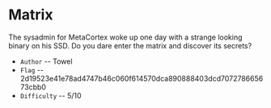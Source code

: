 # Matrix
The sysadmin for MetaCortex woke up one day with a strange looking binary on his SSD.
Do you dare enter the matrix and discover its secrets?

* `Author` -- Towel
* `Flag` -- 2d19523e41e78ad4747b46c060f614570dca890888403dcd707278665673cbb0
* `Difficulty` -- 5/10

